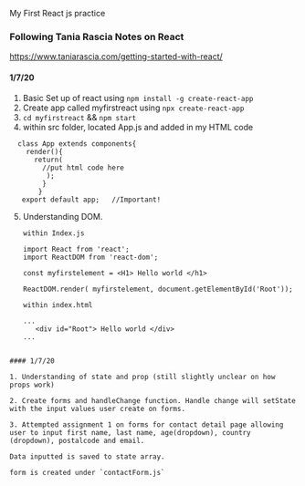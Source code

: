 My First React js practice

### Following Tania Rascia Notes on React

https://www.taniarascia.com/getting-started-with-react/

#### 1/7/20

1. Basic Set up of react using `npm install -g create-react-app` 
2. Create app called myfirstreact using `npx create-react-app`
3. `cd myfirstreact` && `npm start`
4. within src folder, located App.js and added in my HTML code
```
  class App extends components{
    render(){
      return( 
        //put html code here
         );
        }
       }
   export default app;   //Important!
   ```
5. Understanding DOM.
   ```
   within Index.js
   
   import React from 'react';
   import ReactDOM from 'react-dom';
   
   const myfirstelement = <H1> Hello world </h1>
   
   ReactDOM.render( myfirstelement, document.getElementById('Root')); 
   
   within index.html
   
   ...
      <div id="Root"> Hello world </div>
   ...
  ```

#### 1/7/20

1. Understanding of state and prop (still slightly unclear on how props work)

2. Create forms and handleChange function. Handle change will setState with the input values user create on forms.

3. Attempted assignment 1 on forms for contact detail page allowing user to input first name, last name, age(dropdown), country (dropdown), postalcode and email.

Data inputted is saved to state array. 

form is created under `contactForm.js`